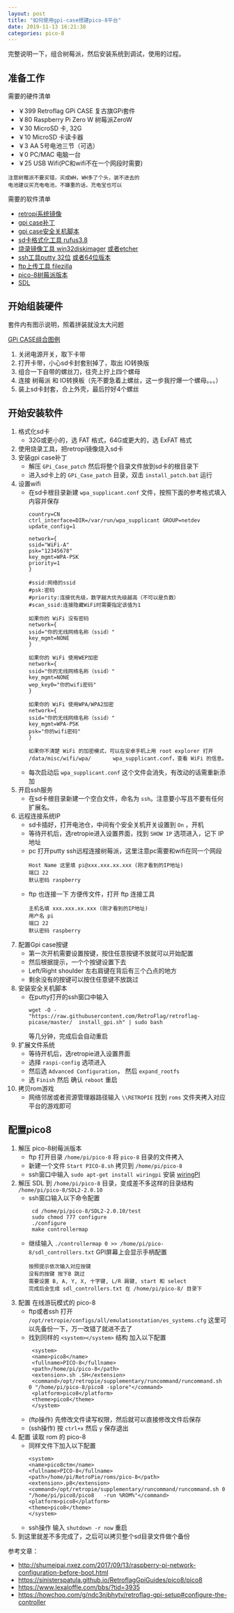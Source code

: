 ```yaml
---
layout: post
title: "如何使用gpi-case搭建pico-8平台"
date: 2019-11-13 16:21:38
categories: pico-8
---
```


完整说明一下，组合树莓派，然后安装系统到调试，使用的过程。
<!-- more -->

## 准备工作

需要的硬件清单
* ￥399   Retroflag GPi CASE 复古旗GPi套件   
* ￥80    Raspberry Pi Zero W 树莓派ZeroW   
* ￥30    MicroSD 卡, 32G                  
* ￥10    MicroSD 卡读卡器                   
* ￥3     AA 5号电池三节（可选）               
* ￥0     PC/MAC 电脑一台
* ￥25    USB Wifi(PC和wifi不在一个网段时需要) 
```
注意树莓派不要买错，买成WH，WH多了个头，装不进去的
电池建议买充电电池，不嫌重的话，充电宝也可以
```

需要的软件清单

* [retropi系统镜像](https://github.com/RetroPie/RetroPie-Setup/releases/download/4.5.1/retropie-4.5.1-rpi1_zero.img.gz)
* [gpi case补丁](http://download.retroflag.com/Products/GPi_Case/GPi_Case_patch.zip)
* [gpi case安全关机脚本](https://github.com/RetroFlag/retroflag-picase/archive/master.zip)
* [sd卡格式化工具 rufus3.8](https://github.com/pbatard/rufus/releases/download/v3.8/rufus-3.8.exe)
* [烧录镜像工具 win32diskimager](https://sourceforge.net/projects/win32diskimager/files/latest/download) [或者etcher](https://www.balena.io/etcher/)
* [ssh工具putty 32位](https://the.earth.li/~sgtatham/putty/latest/w32/putty-0.73-installer.msi) [或者64位版本](https://the.earth.li/~sgtatham/putty/latest/w64/putty-64bit-0.73-installer.msi)
* [ftp上传工具 filezilla](https://download.filezilla-project.org/client/FileZilla_3.45.1_win64_sponsored-setup.exe)
* [pico-8树莓派版本](https://www.lexaloffle.com/pico-8.php)
* [SDL](https://www.libsdl.org/download-2.0.php)

## 开始组装硬件

套件内有图示说明，照着拼装就没太大问题

[GPi CASE组合图例](http://download.retroflag.com/manual/case/GPi_CASE_Manual.pdf)

1. 关闭电源开关，取下卡带
2. 打开卡带，小心sd卡封套别掉了，取出 IO转换版
3. 组合一下自带的螺丝刀，往壳上拧上四个螺母
4. 连接 树莓派 和 IO转换板（先不要急着上螺丝，这一步我拧爆一个螺母。。。）
5. 装上sd卡封套，合上外壳，最后拧好4个螺丝

## 开始安装软件

1. 格式化sd卡
    * 32G或更小的，选 FAT 格式，64G或更大的，选 ExFAT 格式
2. 使用烧录工具，把retropi镜像烧入sd卡
3. 安装gpi case补丁
    * 解压 ``GPi_Case_patch`` 然后将整个目录文件放到sd卡的根目录下
    * 进入sd卡上的 ``GPi_Case_patch`` 目录，双击 ``install_patch.bat`` 运行
4. 设置wifi
    * 在sd卡根目录新建 ``wpa_supplicant.conf`` 文件，按照下面的参考格式填入内容并保存
      ```
      country=CN
      ctrl_interface=DIR=/var/run/wpa_supplicant GROUP=netdev
      update_config=1
   
      network={
      ssid="WiFi-A"
      psk="12345678"
      key_mgmt=WPA-PSK
      priority=1
      }
      ```
      ```
      #ssid:网络的ssid
      #psk:密码
      #priority:连接优先级，数字越大优先级越高（不可以是负数）
      #scan_ssid:连接隐藏WiFi时需要指定该值为1
  
      如果你的 WiFi 没有密码
      network={
      ssid="你的无线网络名称（ssid）"
      key_mgmt=NONE
      }
      
      如果你的 WiFi 使用WEP加密
      network={
      ssid="你的无线网络名称（ssid）"
      key_mgmt=NONE
      wep_key0="你的wifi密码"
      }
      
      如果你的 WiFi 使用WPA/WPA2加密
      network={
      ssid="你的无线网络名称（ssid）"
      key_mgmt=WPA-PSK
      psk="你的wifi密码"
      }
      
      如果你不清楚 WiFi 的加密模式，可以在安卓手机上用 root explorer 打开 /data/misc/wifi/wpa/       wpa_supplicant.conf，查看 WiFi 的信息。
      ```
    * 每次启动后 ``wpa_supplicant.conf`` 这个文件会消失，有改动的话需重新添加
5. 开启ssh服务
    * 在sd卡根目录新建一个空白文件，命名为 ``ssh``。注意要小写且不要有任何扩展名。
6. 远程连接系统IP
    * sd卡插好，打开电池仓，中间有个安全关机开关设置到 `On` ，开机
    * 等待开机后，选retropie进入设置界面，找到 `SHOW IP` 选项进入，记下 IP 地址
    * pc 打开putty ssh远程连接树莓派，这里注意pc需要和wifi在同一个网段
      ```
      Host Name 这里填 pi@xxx.xxx.xx.xxx (刚才看到的IP地址)
      端口 22
      默认密码 raspberry
      ```
    * ftp 也连接一下 方便传文件，打开 ftp 连接工具
      ```
      主机名填 xxx.xxx.xx.xxx (刚才看到的IP地址)
      用户名 pi
      端口 22
      默认密码 raspberry
      ```
7. 配置Gpi case按键
    * 第一次开机需要设置按键，按住任意按键不放就可以开始配置
    * 然后根据提示，一个个按键设置下去
    * Left/Right shoulder 左右肩键在背后有三个凸点的地方
    * 剩余没有的按键可以按住任意键不放跳过
8. 安装安全关机脚本
    * 在putty打开的ssh窗口中输入
      ```
      wget -O - "https://raw.githubusercontent.com/RetroFlag/retroflag-picase/master/  install_gpi.sh" | sudo bash
      ```
      等几分钟，完成后会自动重启
9.  扩展文件系统
    * 等待开机后，选retropie进入设置界面
    * 选择 `raspi-config` 选项进入
    * 然后选 `Advanced Configuration`， 然后 `expand_rootfs`
    * 选 `Finish` 然后 确认 `reboot` 重启
10. 拷贝rom游戏
    * 网络邻居或者资源管理器路径输入 `\\RETROPIE` 找到 `roms` 文件夹拷入对应平台的游戏即可

## 配置pico8
1. 解压 pico-8树莓派版本 
    * ftp 打开目录 `/home/pi/pico-8` 将 `pico-8` 目录的文件拷入
    * 新建一个文件 `Start PICO-8.sh` 拷贝到 `/home/pi/pico-8`
    * ssh窗口中输入 `sudo apt-get install wiringpi` 安装 [wiringPI](http://wiringpi.com/)
2. 解压 SDL 到 `/home/pi/pico-8` 目录，变成差不多这样的目录结构 `/home/pi/pico-8/SDL2-2.0.10`
    * ssh窗口输入以下命令配置
      ```
       cd /home/pi/pico-8/SDL2-2.0.10/test
       sudo chmod 777 configure
       ./configure
       make controllermap
      ```
    * 继续输入 `./controllermap 0 >> /home/pi/pico-8/sdl_controllers.txt` GPI屏幕上会显示手柄配置
      ```
      按照提示依次输入对应按键
      没有的按键 按下B 跳过
      需要设置 B, A, Y, X, 十字键, L/R 肩键, start 和 select
      完成后会生成 sdl_controllers.txt 在 /home/pi/pico-8/ 目录下
      ```
3. 配置 在线游玩模式的 pico-8
    * ftp或者ssh 打开 `/opt/retropie/configs/all/emulationstation/es_systems.cfg` 这里可以先备份一下，万一改错了就进不去了
    * 找到同样的 `<system></system>` 结构 加入以下配置 
      ```
       <system>
       <name>pico8</name>
       <fullname>PICO-8</fullname>
       <path>/home/pi/pico-8</path>
       <extension>.sh .SH</extension>
       <command>/opt/retropie/supplementary/runcommand/runcommand.sh 0 "/home/pi/pico-8/pico8 -splore"</command>
       <platform>pico8</platform>
       <theme>pico8</theme>
       </system>
      ```
    * (ftp操作) 先修改文件读写权限，然后就可以直接修改文件后保存
    * (ssh操作) 按 `ctrl+x` 然后 `y` 保存退出
4. 配置 读取 rom 的 pico-8
    * 同样文件下加入以下配置
      ```
      <system>
      <name>pico8ctm</name>
      <fullname>PICO-8</fullname>
      <path>/home/pi/RetroPie/roms/pico-8</path>
      <extension>.p8</extension>
      <command>/opt/retropie/supplementary/runcommand/runcommand.sh 0 "/home/pi/pico8/pico8   -run %ROM%"</command>
      <platform>pico8</platform>
      <theme>pico8</theme>
      </system> 
      ```
    * ssh操作 输入 `shutdown -r now` 重启
5.  到这里就差不多完成了，之后可以拷贝整个sd目录文件做个备份

参考文章：
* http://shumeipai.nxez.com/2017/09/13/raspberry-pi-network-configuration-before-boot.html
* https://sinisterspatula.github.io/RetroflagGpiGuides/pico8/pico8
* https://www.lexaloffle.com/bbs/?tid=3935
* https://howchoo.com/g/ndc3njbhytv/retroflag-gpi-setup#configure-the-controller
